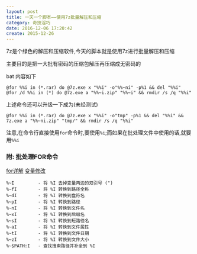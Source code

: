 ```yaml
---
layout: post
title: 一天一个脚本——使用7z批量解压和压缩
category: 奇技淫巧
date: 2016-12-06 17:20:42
create: 2015-12-26
---
```


7z是个绿色的解压和压缩软件,今天的脚本就是使用7z进行批量解压和压缩

主要目的是把一大批有密码的压缩包解压再压缩成无密码的

bat 内容如下

```
@for %%i in (*.rar) do @7z.exe x "%%i" -o"%%~ni" -p%1 && del "%%i"
@for /d %%i in (*) do @7z.exe a "%%~i.zip" "%%~i" && rmdir /s /q "%%i"
```

上述命令还可以升级一下成为(未经测试)

```
@for %%i in (*.rar) do @7z.exe x "%%i" -o"tmp" -p%1 && del "%%i" && 7z.exe a "%%~ni.zip" "tmp/" && rmdir /s /q "%%i"
```

注意,在命令行直接使用`for`命令时,要使用`%i`;而如果在批处理文件中使用的话,就要用`%%i`

### 附: 批处理FOR命令
[for详解](http://blog.csdn.net/xhhjin/article/details/7373524)
[变量修改](https://wanglongqi.github.io/system/2014/11/18/variableinforloop/)

```
%~I         - 将 %I 去掉变量两边的双引号 (")
%~fI        - 将 %I 转换到路径全称
%~dI        - 将 %I 转换到盘符名
%~pI        - 将 %I 转换到路径
%~nI        - 将 %I 转换到文件名
%~xI        - 将 %I 转换到后缀名
%~sI        - 将 %I 转换到短路径名
%~aI        - 将 %I 转换到文件属性
%~tI        - 将 %I 转换到文件日期
%~zI        - 将 %I 转换到文件大小
%~$PATH:I   - 查找搜索路径并补全到 %I
```
